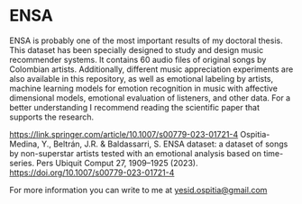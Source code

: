 # ENSA
ENSA is probably one of the most important results of my doctoral thesis. This dataset has been specially designed to study and design music recommender systems. It contains 60 audio files of original songs by Colombian artists. Additionally, different music appreciation experiments are also available in this repository, as well as emotional labeling by artists, machine learning models for emotion recognition in music with affective dimensional models, emotional evaluation of listeners, and other data. For a better understanding I recommend reading the scientific paper that supports the research.

https://link.springer.com/article/10.1007/s00779-023-01721-4
Ospitia-Medina, Y., Beltrán, J.R. & Baldassarri, S. ENSA dataset: a dataset of songs by non-superstar artists tested with an emotional analysis based on time-series. Pers Ubiquit Comput 27, 1909–1925 (2023). https://doi.org/10.1007/s00779-023-01721-4

For more information you can write to me at yesid.ospitia@gmail.com

